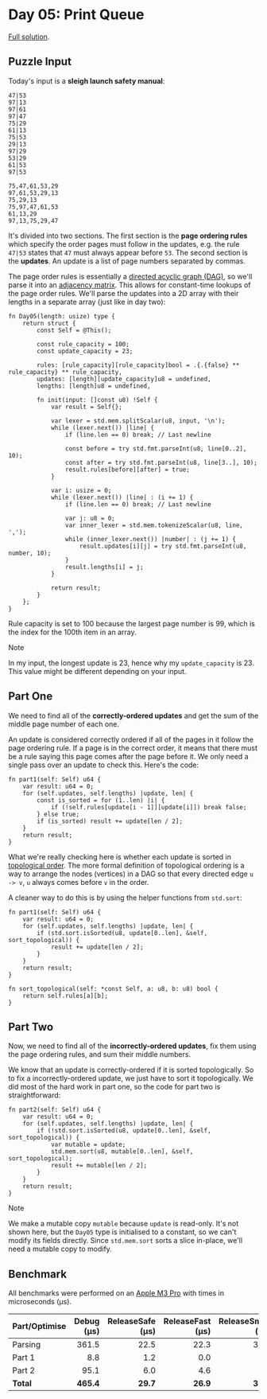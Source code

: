 # Day 05: Print Queue

[Full solution](../src/days/day05.zig).

## Puzzle Input

Today's input is a **sleigh launch safety manual**:

```plaintext
47|53
97|13
97|61
97|47
75|29
61|13
75|53
29|13
97|29
53|29
61|53
97|53

75,47,61,53,29
97,61,53,29,13
75,29,13
75,97,47,61,53
61,13,29
97,13,75,29,47
```

It's divided into two sections. The first section is the **page ordering rules** which specify the order pages must follow in the updates, e.g. the rule `47|53` states that `47` must always appear before `53`. The second section is the **updates**. An update is a list of page numbers separated by commas.

The page order rules is essentially a [directed acyclic graph (DAG)](https://en.wikipedia.org/wiki/Directed_acyclic_graph), so we'll parse it into an [adjacency matrix](https://en.wikipedia.org/wiki/Adjacency_matrix). This allows for constant-time lookups of the page order rules. We'll parse the updates into a 2D array with their lengths in a separate array (just like in day two):

```zig
fn Day05(length: usize) type {
    return struct {
        const Self = @This();

        const rule_capacity = 100;
        const update_capacity = 23;

        rules: [rule_capacity][rule_capacity]bool = .{.{false} ** rule_capacity} ** rule_capacity,
        updates: [length][update_capacity]u8 = undefined,
        lengths: [length]u8 = undefined,

        fn init(input: []const u8) !Self {
            var result = Self{};

            var lexer = std.mem.splitScalar(u8, input, '\n');
            while (lexer.next()) |line| {
                if (line.len == 0) break; // Last newline

                const before = try std.fmt.parseInt(u8, line[0..2], 10);
                const after = try std.fmt.parseInt(u8, line[3..], 10);
                result.rules[before][after] = true;
            }

            var i: usize = 0;
            while (lexer.next()) |line| : (i += 1) {
                if (line.len == 0) break; // Last newline

                var j: u8 = 0;
                var inner_lexer = std.mem.tokenizeScalar(u8, line, ',');
                while (inner_lexer.next()) |number| : (j += 1) {
                    result.updates[i][j] = try std.fmt.parseInt(u8, number, 10);
                }
                result.lengths[i] = j;
            }

            return result;
        }
    };
}
```

Rule capacity is set to 100 because the largest page number is 99, which is the index for the 100th item in an array.

> [!NOTE]
> In my input, the longest update is 23, hence why my `update_capacity` is 23. This value might be different depending on your input.

## Part One

We need to find all of the **correctly-ordered updates** and get the sum of the middle page number of each one.

An update is considered correctly ordered if all of the pages in it follow the page ordering rule. If a page is in the correct order, it means that there must be a rule saying this page comes after the page before it. We only need a single pass over an update to check this. Here's the code:

```zig
fn part1(self: Self) u64 {
    var result: u64 = 0;
    for (self.updates, self.lengths) |update, len| {
        const is_sorted = for (1..len) |i| {
            if (!self.rules[update[i - 1]][update[i]]) break false;
        } else true;
        if (is_sorted) result += update[len / 2];
    }
    return result;
}
```

What we're really checking here is whether each update is sorted in [topological order](https://en.wikipedia.org/wiki/Topological_ordering). The more formal definition of topological ordering is a way to arrange the nodes (vertices) in a DAG so that every directed edge `u -> v`, `u` always comes before `v` in the order.

A cleaner way to do this is by using the helper functions from `std.sort`:

```zig
fn part1(self: Self) u64 {
    var result: u64 = 0;
    for (self.updates, self.lengths) |update, len| {
        if (std.sort.isSorted(u8, update[0..len], &self, sort_topological)) {
            result += update[len / 2];
        }
    }
    return result;
}

fn sort_topological(self: *const Self, a: u8, b: u8) bool {
    return self.rules[a][b];
}
```

## Part Two

Now, we need to find all of the **incorrectly-ordered updates**, fix them using the page ordering rules, and sum their middle numbers.

We know that an update is correctly-ordered if it is sorted topologically. So to fix a incorrectly-ordered update, we just have to sort it topologically. We did most of the hard work in part one, so the code for part two is straightforward:

```zig
fn part2(self: Self) u64 {
    var result: u64 = 0;
    for (self.updates, self.lengths) |update, len| {
        if (!std.sort.isSorted(u8, update[0..len], &self, sort_topological)) {
            var mutable = update;
            std.mem.sort(u8, mutable[0..len], &self, sort_topological);
            result += mutable[len / 2];
        }
    }
    return result;
}
```

> [!NOTE]
> We make a mutable copy `mutable` because `update` is read-only. It's not shown here, but the `Day05` type is initialised to a constant, so we can't modify its fields directly. Since `std.mem.sort` sorts a slice in-place, we'll need a mutable copy to modify.

## Benchmark

All benchmarks were performed on an [Apple M3 Pro](https://en.wikipedia.org/wiki/Apple_M3) with times in microseconds (µs).

| Part/Optimise | Debug (µs) | ReleaseSafe (µs) | ReleaseFast (µs) | ReleaseSmall (µs) |
|-------------- | ---------: | ---------------: | ---------------: | ----------------: |
| Parsing       | 361.5      | 22.5             | 22.3             | 30.5              |
| Part 1        | 8.8        | 1.2              | 0.0              | 1.0               |
| Part 2        | 95.1       | 6.0              | 4.6              | 6.1               |
| **Total**     | **465.4**  | **29.7**         | **26.9**         | **37.5**          |
